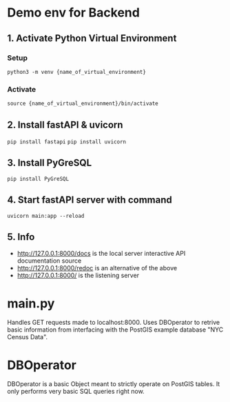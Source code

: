 # Demo env for Backend

## 1. Activate Python Virtual Environment
### Setup
`python3 -m venv {name_of_virtual_environment}`
### Activate
`source {name_of_virtual_environment}/bin/activate`

## 2. Install fastAPI & uvicorn
`pip install fastapi`
`pip install uvicorn`

## 3. Install PyGreSQL
`pip install PyGreSQL`

## 4. Start fastAPI server with command
`uvicorn main:app --reload`

## 5. Info
- http://127.0.0.1:8000/docs is the local server interactive API documentation source
- http://127.0.0.1:8000/redoc is an alternative of the above
- http://127.0.0.1:8000/ is the listening server

# main.py

Handles GET requests made to localhost:8000. Uses DBOperator to retrive basic information from interfacing with the PostGIS example database "NYC Census Data".

# DBOperator
DBOperator is a basic Object meant to strictly operate on PostGIS tables. It only performs very basic SQL queries right now.

